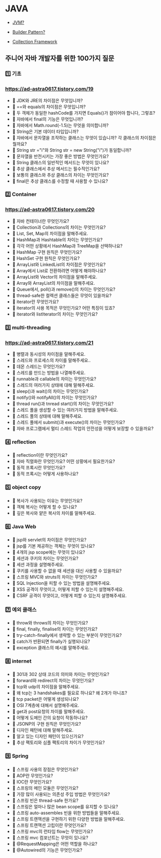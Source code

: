 # JAVA

- [JVM?](https://ad-astra0617.tistory.com/3)

- [Builder Pattern?](https://ad-astra0617.tistory.com/10)

- [Collection Framework](https://ad-astra0617.tistory.com/28)

## 주니어 자바 개발자를 위한 100가지 질문
### 1️⃣ 기초
### https://ad-astra0617.tistory.com/19
- 📌 JDK와 JRE의 차이점은 무엇입니까?
- 📌 ==와 equals의 차이점은 무엇입니까?
- 📌 두 객체가 동일한 hashCode를 가지면 Equals()가 참이어야 합니다, 그렇죠?
- 📌 자바에서 final의 기능은 무엇입니까?
- 📌 자바에서 Math.round(-1.5)는 무엇을 의미합니까?
- 📌 String은 기본 데이터 타입입니까?
- 📌 자바에서 문자열을 조작하는 클래스는 무엇이 있습니까? 각 클래스의 차이점은 뭘까요?
- 📌 String str ="i"와 String str = new String("i")가 동일합니까?
- 📌 문자열을 반전시키는 가장 좋은 방법은 무엇인가요?
- 📌 String 클래스의 일반적인 메서드는 무엇이 있나요?
- 📌 추상 클래스에서 추상 메서드는 필수적인가요?
- 📌 보통의 클래스와 추상 클래스의 차이는 무엇인가요?
- 📌 final은 추상 클래스를 수정할 때 사용할 수 있나요? 

### 2️⃣ Container
### https://ad-astra0617.tistory.com/20
- 📌 자바 컨테이너란 무엇인가요?
- 📌 Collection과 Collections의 차이는 무엇인가요?
- 📌 List, Set, Map의 차이점을 말해주세요.
- 📌 HashMap과 Hashtable의 차이는 무엇인가요?
- 📌 각각 어떤 상황에서 HashMap과 TreeMap을 선택하나요?
- 📌 HashMap 구현 원칙은 무엇인가요?
- 📌 HashSet 구현 원칙은 무엇인가요?
- 📌 ArrayList와 LinkedList의 차이점은 무엇인가요?
- 📌 Array에서 List로 전환하려면 어떻게 해야하나요?
- 📌 ArrayList와 Vector의 차이점을 말해주세요.
- 📌 Array와 ArrayList의 차이점을 말해주세요.
- 📌 Queue에서, poll()과 remove()의 차이는 무엇인가요?
- 📌 thread-safe한 컬렉션 클래스들은 무엇이 있을까요?
- 📌 iterator란 무엇인가요?
- 📌 iterator의 사용 목적은 무엇인가요? 어떤 특징이 있죠?
- 📌 iterator와 listIterator의 차이는 무엇인가요?

### 3️⃣ multi-threading
### https://ad-astra0617.tistory.com/21
- 📌 병렬과 동시성의 차이점을 말해주세요.
- 📌 스레드와 프로세스의 차이를 말해주세요..
- 📌 데몬 스레드는 무엇인가요?
- 📌 스레드를 만드는 방법을 나열해주세요.
- 📌 runnable과 callable의 차이는 무엇인가요?
- 📌 스레드의 여러가지 상태에 대해 말해주세요.
- 📌 sleep()과 wait()의 차이는 무엇인가요?
- 📌 notify()와 notifyAll()의 차이는 무엇인가요?
- 📌 thread run()과 tnread start()의 차이는 무엇인가요?
- 📌 스레드 풀을 생성할 수 있는 여러가지 방법을 말해주세요.
- 📌 스레드 풀의 상태에 대해 말해주세요.
- 📌 스레드 풀에서 submit()과 execute()의 차이는 무엇인가요?
- 📌 자바 프로그램에서 멀티 스레드 작업의 안전성을 어떻게 보장할 수 있을까요?

### 4️⃣ reflection
- 📌 reflection이란 무엇인가요?
- 📌 자바 직렬화란 무엇인가요? 어떤 상황에서 필요한가요?
- 📌 동적 프록시란 무엇인가요? 
- 📌 동적 프록시는 어떻게 사용하나요?

### 5️⃣ object copy
- 📌 복사가 사용되는 이유는 무엇인가요?
- 📌 객체 복사는 어떻게 할 수 있나요?
- 📌 깊은 복사와 얕은 복사의 차이를 말해주세요.


### 6️⃣ Java Web
- 📌 jsp와 servlet의 차이점은 무엇인가요?
- 📌 jsp를 기본 제공하는 객체는 무엇이 있나요? 
- 📌 4개의 jsp scope에는 무엇이 있나요?
- 📌 세션과 쿠키의 차이는 무엇인가요?
- 📌 세션 과정을 설명해주세요.
- 📌 쿠키를 사용할 수 없을 때 세션을 대신 사용할 수 있을까요?
- 📌 스프링 MVC와 struts의 차이는 무엇인가요?
- 📌 SQL Injection을 피할 수 있는 방법을 설명해주세요.
- 📌 XSS 공격이 무엇이고, 어떻게 피할 수 있는지 설명해주세요.
- 📌 CSRF 공격이 무엇이고, 어떻게 피할 수 있는지 설명해주세요.

### 7️⃣ 예외 클래스 
- 📌 throw와 throws의 차이는 무엇인가요?
- 📌 final, finally, finalise의 차이는 무엇인가요?
- 📌 try-catch-finally에서 생략할 수 있는 부분이 무엇인가요?
- 📌 catch가 반환되면 finally가 실행되나요?
- 📌 exception 클래스의 예시를 말해주세요.

### 8️⃣ internet
- 📌 301과 302 상태 코드의 의미와 차이는 무엇인가요?
- 📌 forward와 redirect의 차이는 무엇인가요?
- 📌 tcp와 udp의 차이점을 말해주세요.
- 📌 왜 tcp는 3 handshakes를 필요로 하나요? 왜 2개가 아니죠?
- 📌 tcp packet은 어떻게 생성되나요?
- 📌 OSI 7계층에 대해서 설명해주세요.
- 📌 get과 post요청의 차이를 말해주세요.
- 📌 어떻게 도메인 간의 요청이 작동하나요?
- 📌 JSONP의 구현 원칙은 무엇인가요?
- 📌 디자인 패턴에 대해 말해주세요.
- 📌 알고 있는 디자인 패턴이 있으신가요?
- 📌 추상 팩토리와 심플 팩토리의 차이가 무엇인가요?
 
###  9️⃣ Spring
- 📌 스프링 사용의 장점은 무엇인가요?
- 📌 AOP란 무엇인가요?
- 📌 IOC란 무엇인가요?
- 📌 스프링의 메인 모듈은 무엇인가요?
- 📌 가장 많이 사용되는 의존성 주입 방법은 무엇인가요?
- 📌 스프링 빈은 thread-safe 한가요?
- 📌 스프링은 얼마나 많은 bean scope를 유지할 수 있나요?
- 📌 스프링 auto-assembles 빈을 위한 방법들을 말해주세요.
- 📌 스프링 트랜잭션을 구현하기 위한 다양한 방법을 말해주세요.
- 📌 스프링 트랜잭션 고립이란 무엇인가요?
- 📌 스프링 mvc의 런타임 flow는 무엇인가요?
- 📌 스프링 mvc 컴포넌트는 무엇이 있나요?
- 📌 @RequestMapping은 어떤 역할을 하나요?
- 📌 @Autowired의 기능은 무엇인가요?